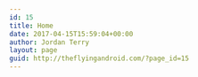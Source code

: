 ```yaml
---
id: 15
title: Home
date: 2017-04-15T15:59:04+00:00
author: Jordan Terry
layout: page
guid: http://theflyingandroid.com/?page_id=15
---
```


